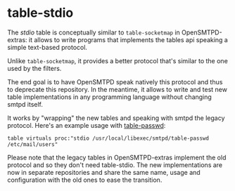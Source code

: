 # table-stdio

The *stdio* table is conceptually similar to `table-socketmap` in
OpenSMTPD-extras: it allows to write programs that implements the
tables api speaking a simple text-based protocol.

Unlike `table-socketmap`, it provides a better protocol that's similar
to the one used by the filters.

The end goal is to have OpenSMTPD speak natively this protocol and
thus to deprecate this repository.  In the meantime, it allows to
write and test new table implementations in any programming language
without changing smtpd itself.

It works by "wrapping" the new tables and speaking with smtpd the
legacy protocol.  Here's an example usage with
[table-passwd][table-passwd]:

	table virtuals proc:"stdio /usr/local/libexec/smtpd/table-passwd /etc/mail/users"

[table-passwd]: https://github.com/OpenSMTPD/table-passwd

Please note that the legacy tables in OpenSMTPD-extras implement the
old protocol and so they don't need table-stdio.  The new
implementations are now in separate repositories and share the same
name, usage and configuration with the old ones to ease the
transition.
